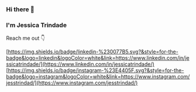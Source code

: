 ### Hi there 👋 
### I'm Jessica Trindade

Reach me out :point_down:

[https://img.shields.io/badge/linkedin-%230077B5.svg?&style=for-the-badge&logo=linkedin&logoColor=white&link=https://www.linkedin.com/in/jessicatrindade/](https://www.linkedin.com/in/jessicatrindade/)
[https://img.shields.io/badge/instagram-%23E4405F.svg?&style=for-the-badge&logo=instagram&logoColor=white&link=https://www.instagram.com/jesstrindad/](https://www.instagram.com/jesstrindad/)


